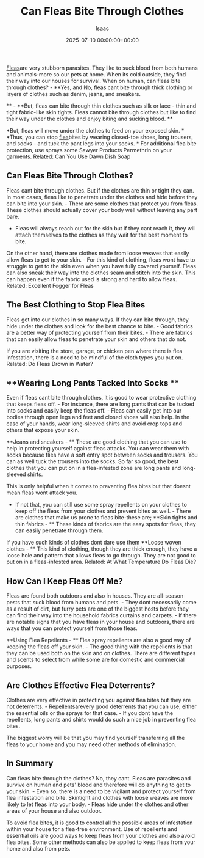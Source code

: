 ﻿---
title: Can Fleas Bite Through Clothes
description: Fleas are very stubborn parasites . They like to suck blood from both humans and animals-more so our pets at home. When its cold outside, they find their way...
slug: /can-fleas-bite-through-clothes/
date: 2025-07-10 00:00:00+00:00
lastmod: 2025-07-10 00:00:00+03:00
author: Isaac
categories:

- Fleas

- Guide
tags:

- fleas

- flea

- bite
layout: post
---

[Fleas](https://pestpolicy.com/do-fleas-bite-humans/)are very stubborn parasites. They like to suck blood from both humans and animals-more so our pets at home. When its cold outside, they find their way into our houses for survival. When on human, can fleas bite through clothes? - **Yes, and No, fleas cant bite through thick clothing or layers of clothes such as denim, jeans, and sneakers.

** - **But, fleas can bite through thin clothes such as silk or lace - thin and tight fabric-like skin tights. Fleas cannot bite through clothes but like to find their way under the clothes and enjoy biting and sucking blood. **

*But, fleas will move under the clothes to feed on your exposed skin. * *Thus, you can stop [flea](https://pestpolicy.com/why-do-flea-bites-itch/)bites by wearing closed-toe shoes, long trousers, and socks - and tuck the pant legs into your socks. * For additional flea bite protection, use sprays some Sawyer Products Permethrin on your garments. Related: Can You Use Dawn Dish Soap

##  Can Fleas Bite Through Clothes?

Fleas cant bite through clothes. But if the clothes are thin or tight they can. In most cases, fleas like to penetrate under the clothes and hide before they can bite into your skin. - There are some clothes that protect you from fleas. These clothes should actually cover your body well without leaving any part bare.

- Fleas will always reach out for the skin but if they cant reach it, they will attach themselves to the clothes as they wait for the best moment to bite.

On the other hand, there are clothes made from loose weaves that easily allow fleas to get to your skin. - For this kind of clothing, fleas wont have to struggle to get to the skin even when you have fully covered yourself. Fleas can also sneak their way into the clothes seam and stitch into the skin. This can happen even if the fabric used is strong and hard to allow fleas. Related: Excellent Fogger for Fleas

##  **The Best Clothing to Stop Flea Bites**

Fleas get into our clothes in so many ways. If they can bite through, they hide under the clothes and look for the best chance to bite. - Good fabrics are a better way of protecting yourself from their bites. - There are fabrics that can easily allow fleas to penetrate your skin and others that do not.

If you are visiting the store, garage, or chicken pen where there is flea infestation, there is a need to be mindful of the cloth types you put on. Related: Do Fleas Drown in Water?

##  **Wearing Long Pants Tacked Into Socks **

Even if fleas cant bite through clothes, it is good to wear protective clothing that keeps fleas off. - For instance, there are long pants that can be tucked into socks and easily keep the fleas off. - Fleas can easily get into our bodies through open legs and feet and closed shoes will also help. In the case of your hands, wear long-sleeved shirts and avoid crop tops and others that expose your skin.

**Jeans and sneakers - ** These are good clothing that you can use to help in protecting yourself against fleas attacks. You can wear them with socks because flies have a soft entry spot between socks and trousers. You can as well tuck the trousers into the socks. So far so good, the best clothes that you can put on in a flea-infested zone are long pants and long-sleeved shirts.

This is only helpful when it comes to preventing flea bites but that doesnt mean fleas wont attack you.

- If not that, you can still use some spray repellents on your clothes to keep off the fleas from your clothes and prevent bites as well. - There are clothes that make us prone to fleas bite-these are; **Skin tights and thin fabrics - ** These kinds of fabrics are the easy spots for fleas, they can easily penetrate through them.

If you have such kinds of clothes dont dare use them **Loose woven clothes - ** This kind of clothing, though they are thick enough, they have a loose hole and pattern that allows fleas to go through. They are not good to put on in a fleas-infested area. Related: At What Temperature Do Fleas Die?

##  How Can I Keep Fleas Off Me?

Fleas are found both outdoors and also in houses. They are all-season pests that suck blood from humans and pets. - They dont necessarily come as a result of dirt, but furry pets are one of the biggest hosts before they can find their way into the household fabrics curtains and carpets. - If there are notable signs that you have fleas in your house and outdoors, there are ways that you can protect yourself from those fleas.

**Using Flea Repellents - ** Flea spray repellents are also a good way of keeping the fleas off your skin. - The good thing with the repellents is that they can be used both on the skin and on clothes. There are different types and scents to select from while some are for domestic and commercial purposes.

##  **Are Clothes Effective Flea Deterrents?**

Clothes are very effective in protecting you against flea bites but they are not deterrents. - [Repellents](https://pestpolicy.com/home-remedies-for-fleas/)arevery good deterrents that you can use, either the essential oils or the sprays for that case. - If you dont have the repellents, long pants and shirts would do such a nice job in preventing flea bites.

The biggest worry will be that you may find yourself transferring all the fleas to your home and you may need other methods of elimination.

##  In Summary

Can fleas bite through the clothes? No, they cant. Fleas are parasites and survive on human and pets' blood and therefore will do anything to get to your skin. - Even so, there is a need to be vigilant and protect yourself from flea infestation and bite. Skintight and clothes with loose weaves are more likely to let fleas into your body. - Fleas hide under the clothes and other areas of your house and also outdoor.

To avoid flea bites, it is good to control all the possible areas of infestation within your house for a flea-free environment. Use of repellents and essential oils are good ways to keep fleas from your clothes and also avoid flea bites. Some other methods can also be applied to keep fleas from your home and also from pets.
